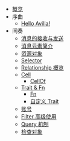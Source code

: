 * [概览](index.md)
* 序曲
    * [Hello Avilla!](overture/quick_start.md)
* 间奏
    * [消息的接收与发送](interlude/message-received.md)
    * [消息元素简介](interlude/elements.md)
    * [资源对象](interlude/resource.md)
    * [Selector](interlude/selector.md)
    * [Relationship 概览](interlude/relationship.md)
    * [Cell](interlude/cell/index.md)
        * [CellOf](interlude/cell/cellof.md)
    * [Trait & Fn](interlude/trait/index.md)
        * [Fn](interlude/trait/fn.md)
        * [自定义 Trait](interlude/trait/custom.md)
    * [账号](interlude/account.md)
    * [Filter 高级使用](interlude/advanced-filter.md)
    * [Query 机制](interlude/query.md)
    * [检查对象](interlude/rs-check.md)